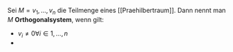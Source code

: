 Sei $M = {v_1, ..., v_n}$  die Teilmenge eines [[Praehilbertraum]]. Dann nennt man $M$ **Orthogonalsystem**, wenn gilt:
- $v_i \neq 0 \forall i \in {1, ..., n}$ 
- 

